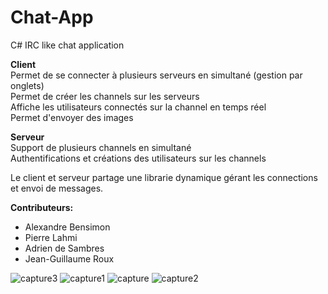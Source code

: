 # Chat-App
C# IRC like chat application

**Client**<br>
Permet de se connecter à plusieurs serveurs en simultané (gestion par onglets)<br>
Permet de créer les channels sur les serveurs<br>
Affiche les utilisateurs connectés sur la channel en temps réel<br>
Permet d'envoyer des images<br>

**Serveur**<br>
Support de plusieurs channels en simultané<br>
Authentifications et créations des utilisateurs sur les channels<br>

Le client et serveur partage une librarie dynamique gérant les connections et envoi de messages.

**Contributeurs:**
- Alexandre Bensimon
- Pierre Lahmi
- Adrien de Sambres
- Jean-Guillaume Roux

![capture3](https://cloud.githubusercontent.com/assets/9430924/9834973/eb985e3c-59a0-11e5-9608-6d6d3031b20e.PNG)
![capture1](https://cloud.githubusercontent.com/assets/9430924/9834974/ed1c9174-59a0-11e5-9617-23ea18f9a616.PNG)
![capture](https://cloud.githubusercontent.com/assets/9430924/9834975/ef7ec0cc-59a0-11e5-8563-9dedeaf4ca1e.PNG)
![capture2](https://cloud.githubusercontent.com/assets/9430924/9835039/65949abe-59a3-11e5-9c45-99cb210e2aec.PNG)
